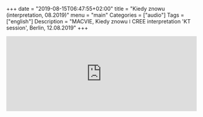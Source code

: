 
+++
date = "2019-08-15T06:47:55+02:00"
title = "Kiedy znowu (interpretation, 08.2019)"
menu = "main"
Categories = ["audio"]
Tags = ["english"]
Description = "MACVIE, Kiedy znowu  ǀ  CREE interpretation 'KT session', Berlin, 12.08.2019"
+++


<iframe width="100%" height="200" scrolling="no" frameborder="no" allow="autoplay" src="https://w.soundcloud.com/player/?url=https%3A//api.soundcloud.com/tracks/666687815&color=%2300ff6a&auto_play=false&hide_related=false&show_comments=true&show_user=true&show_reposts=false&show_teaser=true&visual=true"></iframe>

